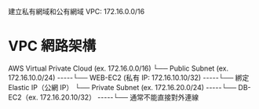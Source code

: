 建立私有網域和公有網域
VPC: 172.16.0.0/16

# VPC 網路架構

AWS Virtual Private Cloud (ex. 172.16.0.0/16)
└── Public Subnet (ex. 172.16.10.0/24)
-----└── WEB-EC2 (私有 IP: 172.16.10.10/32)
-----└── 綁定 Elastic IP（公網 IP）
└── Private Subnet (ex. 172.16.20.0/24)
-----└── DB-EC2（ex. 172.16.20.10/32）
-----└── 通常不能直接對外連線
